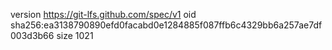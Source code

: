 version https://git-lfs.github.com/spec/v1
oid sha256:ea3138790890efd0facabd0e1284885f087ffb6c4329bb6a257ae7df003d3b66
size 1021
